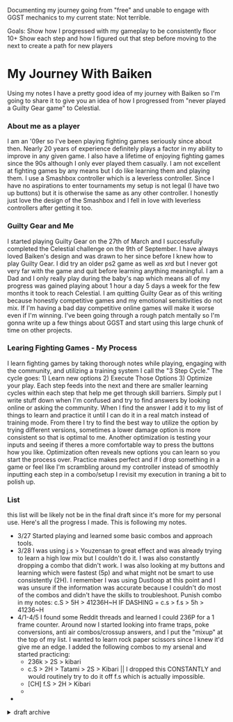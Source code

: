 Documenting my journey going from "free" and unable to engage with GGST mechanics to my current state: Not terrible.


Goals:
Show how I progressed with my gameplay to be consistently floor 10+
Show each step and how I figured out that step before moving to the next to create a path for new players

# My Journey With Baiken
Using my notes I have a pretty good idea of my journey with Baiken so I'm going to share it to give you an idea of how I progressed from "never played a Guilty Gear game" to Celestial.

### About me as a player
I am an '09er so I've been playing fighting games seriously since about then. Nearly 20 years of experience definitely plays a factor in my ability to improve in any given game. I also have a lifetime of enjoying fighting games since the 90s although I only ever played them casually. I am not excellent at fighting games by any means but I do like learning them and playing them. I use a Smashbox controller which is a leverless controller. Since I have no aspirations to enter tournaments my setup is not legal (I have two up buttons) but it is otherwise the same as any other controller. I honestly just love the design of the Smashbox and I fell in love with leverless controllers after getting it too.

### Guilty Gear and Me
I started playing Guilty Gear on the 27th of March and I successfully completed the Celestial challenge on the 9th of September. I have always loved Baiken's design and was drawn to her since before I knew how to play Guilty Gear. I did try an older ps2 game as well as xrd but I never got very far with the game and quit before learning anything meaningful. I am a Dad and I only really play during the baby's nap which means all of my progress was gained playing about 1 hour a day 5 days a week for the few months it took to reach Celestial. I am quitting Guilty Gear as of this writing because honestly competitive games and my emotional sensitivities do not mix. If I'm having a bad day competitive online games will make it worse even if I'm winning. I've been going through a rough patch mentally so I'm gonna write up a few things about GGST and start using this large chunk of time on other projects.

### Learing Fighting Games - My Process
I learn fighting games by taking thorough notes while playing, engaging with the community, and utilizing a training system I call the "3 Step Cycle." The cycle goes: 1) Learn new options 2) Execute Those Options 3) Optimize your play. Each step feeds into the next and there are smaller learning cycles within each step that help me get through skill barriers. Simply put I write stuff down when I'm confused and try to find answers by looking online or asking the community. When I find the answer I add it to my list of things to learn and practice it until I can do it in a real match instead of training mode. From there I try to find the best way to utilize the option by trying different versions, sometimes a lower damage option is more consistent so that is optimal to me. Another optimization is testing your inputs and seeing if theres a more comfortable way to press the buttons how you like. Optimization often reveals new options you can learn so you start the process over. Practice makes perfect and if I drop something in a game or feel like I'm scrambling around my controller instead of smoothly inputting each step in a combo/setup I revisit my execution in traning a bit to polish up.

### List
this list will be likely not be in the final draft since it's more for my personal use. Here's all the progress I made. This is following my notes.
+ 3/27 Started playing and learned some basic combos and approach tools.
+ 3/28 I was using j.s > Youzensan to great effect and was already trying to learn a high low mix but I couldn't do it. I was also constantly dropping a combo that didn't work. I was also looking at my buttons and learning which were fastest (5p) and what might not be smart to use consistently (2H). I remember I was using Dustloop at this point and I was unsure if the information was accurate because I couldn't do most of the combos and didn't have the skills to troubleshoot. Punish combo in my notes: c.S > 5H > 41236H~H IF DASHING = c.s > f.s > 5h > 41236~H
+ 4/1-4/5 I found some Reddit threads and learned I could 236P for a 1 frame counter. Around now I started looking into frame traps, poke conversions, anti air combos/crossup answers, and I put the "mixup" at the top of my list. I wanted to learn rock paper scissors since I knew it'd give me an edge. I added the following combos to my arsenal and started practicing:
  + 236k > 2S > kibari 
  + c.S > 2H > Tatami > 2S > Kibari || I dropped this CONSTANTLY and would routinely try to do it off f.s which is actually impossible.
  + [CH] f.S > 2H > Kibari
  + 
+ 



<details><summary>draft archive</summary>
<details><summary>First Draft</summary>
  I have a lot of video that I can use to get a good idea of my journey if I get lost. Here's my first stab at it   
Also use my githib commits to see what I've changed along the way while I learn. Way better tbh.
- just pressing buttons
  - this section was really jsut learning how the game feels and what buttons feel strong and how easy combos were
  - conclusions: not easy really fast and awkward
- trying to do basic combos (and failing)
  - tried doing c.s > 5.HS > tatami > 2S and it never worked (wonder why!)
- learning a combo (actually) and trying
  - learned that c.s > 6H and 5H is not the move
  - learned that c.s > 2H > tatami > 2S > 426HH was strong
  - learned my strong jump options (j.S & j.p)
  - learned to air dash j.s > Youz
- hitting combos consistently in matches
  - learning how to confirm a random counterhit f.s > 2H > 426HH > RRC > c.s > 6H 426HH to add damage
  - learning how to finish combos with  tatami > 2S >super to get more damage
- learning some frame traps
  - f.s > 2H
  - j.S > youz
  - 6K > tatami
  - c.s > c.s 
- learning safejumps
  - from tatmami (HS)
  - from 426HH (IAD tatami)
- learning overhead ladder combo from yzn
  - lots of troubleshooting
- learning RPS from c.s
- learning how to dash up 5k to start RPS
- learning how to dash up throw and get the RPS going
- learning how to throw as part of RPS mix
- 
</details></details>
